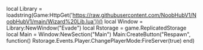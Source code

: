 local Library = loadstring(Game:HttpGet('https://raw.githubusercontent.com/NoobHubV1/NoobHubV1/main/Wizard%20Lib.lua'))()
local Window = Library:NewWindow("Evade")
local Rstorage = game.ReplicatedStorage
local Main = Window:NewSection("Main")
Main:CreateButton("Respawn", function()
     Rstorage.Events.Player.ChangePlayerMode:FireServer(true)
end)
